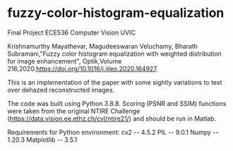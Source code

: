 # fuzzy-color-histogram-equalization
Final Project ECE536 Computer Vision UVIC

Krishnamurthy Mayathevar, Magudeeswaran Veluchamy, Bharath Subramani,"Fuzzy color histogram equalization with weighted distribution for image enhancement",
Optik,Volume 216,2020.https://doi.org/10.1016/j.ijleo.2020.164927.

This is an implementation of the paper with some sightly variations to test over dehazed reconstructed images.

The code was built using Python 3.8.8. Scoring (PSNR and SSIM) functions were taken from the original NTIRE Challenge  (https://data.vision.ee.ethz.ch/cvl/ntire21/) and should be run in Matlab.

Requirements for Python environment:
cv2 -- 4.5.2
PIL -- 9.0.1
Numpy -- 1.20.3
Matplotlib -- 3.5.1
